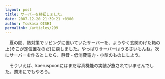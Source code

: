 ```yaml
---
layout: post
title: サーバーを移転しました。
date: 2007-12-20 21:39:21 +0900
author: Tsukasa OISHI
permalink: /articles/299
---
```


　夏の間、熱対策でリビングに置いていたサーバーを、ようやく玄関のげた箱の上(そこが定位置なのだ)に戻しました。やっぱりサーバーはうるさいもんね。次にサーバーを作るとしたら、静音・低消費電力・小型のものにしよう。

　そういえば、kaeruspoonにはまだ写真機能の実装が施されていませんでした。週末にでもやろう。

